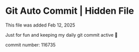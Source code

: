 # Git Auto Commit | Hidden File

This file was added Feb 12, 2025

Just for fun and keeping my daily git commit active 🤪

commit number: 116735
